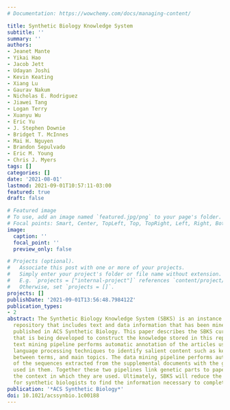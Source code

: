 ```yaml
---
# Documentation: https://wowchemy.com/docs/managing-content/

title: Synthetic Biology Knowledge System
subtitle: ''
summary: ''
authors:
- Jeanet Mante
- Yikai Hao
- Jacob Jett
- Udayan Joshi
- Kevin Keating
- Xiang Lu
- Gaurav Nakum
- Nicholas E. Rodriguez
- Jiawei Tang
- Logan Terry
- Xuanyu Wu
- Eric Yu
- J. Stephen Downie
- Bridget T. McInnes
- Mai H. Nguyen
- Brandon Sepulvado
- Eric M. Young
- Chris J. Myers
tags: []
categories: []
date: '2021-08-01'
lastmod: 2021-09-01T10:57:11-03:00
featured: true
draft: false

# Featured image
# To use, add an image named `featured.jpg/png` to your page's folder.
# Focal points: Smart, Center, TopLeft, Top, TopRight, Left, Right, BottomLeft, Bottom, BottomRight.
image:
  caption: ''
  focal_point: ''
  preview_only: false

# Projects (optional).
#   Associate this post with one or more of your projects.
#   Simply enter your project's folder or file name without extension.
#   E.g. `projects = ["internal-project"]` references `content/project/deep-learning/index.md`.
#   Otherwise, set `projects = []`.
projects: []
publishDate: '2021-09-01T13:56:48.798412Z'
publication_types:
- 2
abstract: The Synthetic Biology Knowledge System (SBKS) is an instance of the SynBioHub
  repository that includes text and data information that has been mined from papers
  published in ACS Synthetic Biology. This paper describes the SBKS curation framework
  that is being developed to construct the knowledge stored in this repository. The
  text mining pipeline performs automatic annotation of the articles using natural
  language processing techniques to identify salient content such as key terms, relationships
  between terms, and main topics. The data mining pipeline performs automatic annotation
  of the sequences extracted from the supplemental documents with the genetic parts
  used in them. Together these two pipelines link genetic parts to papers describing
  the context in which they are used. Ultimately, SBKS will reduce the time necessary
  for synthetic biologists to find the information necessary to complete their designs.
publication: '*ACS Synthetic Biology*'
doi: 10.1021/acssynbio.1c00188
---
```

